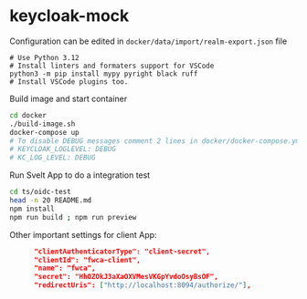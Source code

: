 # keycloak-mock

Configuration can be edited in `docker/data/import/realm-export.json` file

```
# Use Python 3.12
# Install linters and formaters support for VSCode
python3 -m pip install mypy pyright black ruff
# Install VSCode plugins too.
```

Build image and start container

```bash
cd docker
./build-image.sh
docker-compose up
# To disable DEBUG messages comment 2 lines in docker/docker-compose.yml file
# KEYCLOAK_LOGLEVEL: DEBUG
# KC_LOG_LEVEL: DEBUG
```

Run Svelt App to do a integration test

```bash
cd ts/oidc-test
head -n 20 README.md
npm install
npm run build ; npm run preview
```

Other important settings for client App:

```json
      "clientAuthenticatorType": "client-secret",
      "clientId": "fwca-client",
      "name": "fwca",
      "secret": "HhOZOkJ3aXaOXVMesVKGpYvdoOsyBsOF",
      "redirectUris": ["http://localhost:8094/authorize/"],
```
